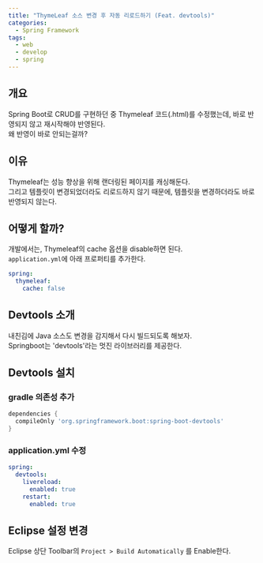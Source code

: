 ```yaml
---
title: "ThymeLeaf 소스 변경 후 자동 리로드하기 (Feat. devtools)"
categories: 
  - Spring Framework
tags:
  - web
  - develop
  - spring
---
```


## 개요
Spring Boot로 CRUD를 구현하던 중 Thymeleaf 코드(.html)를 수정했는데, 바로 반영되지 않고 재시작해야 반영된다.  
왜 반영이 바로 안되는걸까?  

## 이유
Thymeleaf는 성능 향상을 위해 랜더링된 페이지를 캐싱해둔다.  
그리고 템플릿이 변경되었더라도 리로드하지 않기 때문에, 템플릿을 변경하더라도 바로 반영되지 않는다.  

## 어떻게 할까?
개발에서는, Thymeleaf의 cache 옵션을 disable하면 된다.  
`application.yml`에 아래 프로퍼티를 추가한다.  
``` yaml
spring:
  thymeleaf:
    cache: false
```

## Devtools 소개
내친김에 Java 소스도 변경을 감지해서 다시 빌드되도록 해보자.  
Springboot는 'devtools'라는 멋진 라이브러리를 제공한다.  

## Devtools 설치
### gradle 의존성 추가
``` gradle
dependencies {
  compileOnly 'org.springframework.boot:spring-boot-devtools'
}
```

### application.yml 수정
``` yaml
spring:
  devtools:
    livereload:
      enabled: true
    restart:
      enabled: true
```

## Eclipse 설정 변경
Eclipse 상단 Toolbar의 `Project > Build Automatically` 를 Enable한다.  